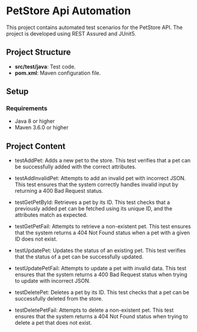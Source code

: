 # PetStore Api Automation

This project contains automated test scenarios for the PetStore API. The project is developed using REST Assured and JUnit5.

## Project Structure
- **src/test/java**: Test code.
- **pom.xml**: Maven configuration file.

## Setup
### Requirements
- Java 8 or higher
- Maven 3.6.0 or higher

## Project Content

- testAddPet: Adds a new pet to the store. This test verifies that a pet can be successfully added with the correct attributes.

- testAddInvalidPet: Attempts to add an invalid pet with incorrect JSON. This test ensures that the system correctly handles invalid input by returning a 400 Bad Request status.

- testGetPetById: Retrieves a pet by its ID. This test checks that a previously added pet can be fetched using its unique ID, and the attributes match as expected.

- testGetPetFail: Attempts to retrieve a non-existent pet. This test ensures that the system returns a 404 Not Found status when a pet with a given ID does not exist.

- testUpdatePet: Updates the status of an existing pet. This test verifies that the status of a pet can be successfully updated.

- testUpdatePetFail: Attempts to update a pet with invalid data. This test ensures that the system returns a 400 Bad Request status when trying to update with incorrect JSON.

- testDeletePet: Deletes a pet by its ID. This test checks that a pet can be successfully deleted from the store.

- testDeletePetFail: Attempts to delete a non-existent pet. This test ensures that the system returns a 404 Not Found status when trying to delete a pet that does not exist.